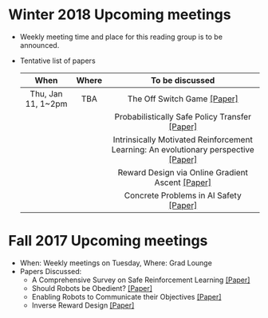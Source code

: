 # Winter 2018 Upcoming meetings
- Weekly meeting time and place for this reading group is to be announced.
- Tentative list of papers


  | When              | Where         | To be discussed                                                               |
  |:-----------------:|:-------------:|:-----------------------------------------------------------------------------:|
  | Thu, Jan 11, 1~2pm| TBA           | The Off Switch Game [[Paper]](https://arxiv.org/pdf/1611.08219.pdf)|
  |                   |               | Probabilistically Safe Policy Transfer [[Paper]](https://arxiv.org/pdf/1705.05394.pdf)|
  |                   |               | Intrinsically Motivated Reinforcement Learning: An evolutionary perspective [[Paper]](https://web.eecs.umich.edu/~baveja/Papers/IMRLIEEETAMDFinal.pdf)|
  |                   |               | Reward Design via Online Gradient Ascent [[Paper]](https://papers.nips.cc/paper/4146-reward-design-via-online-gradient-ascent.pdf)|
  |                   |               | Concrete Problems in AI Safety [[Paper]](https://arxiv.org/pdf/1606.06565.pdf)|



# Fall 2017 Upcoming meetings
- When: Weekly meetings on Tuesday, Where: Grad Lounge
- Papers Discussed:
  * A Comprehensive Survey on Safe Reinforcement Learning [[Paper]](http://jmlr.org/papers/v16/garcia15a.html)
  * Should Robots be Obedient? [[Paper]](https://arxiv.org/pdf/1705.09990.pdf)
  * Enabling Robots to Communicate their Objectives [[Paper]](https://arxiv.org/pdf/1702.03465.pdf)
  * Inverse Reward Design [[Paper]](https://arxiv.org/pdf/1711.02827.pdf)
